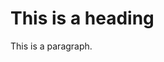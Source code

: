 <!DOCTYPE html>
<html lang="en">
<head>
<title>Title of the document</title>
</head>
<body>
<h1>This is a heading</h1>
<p>This is a paragraph.</p>
</body>
</html>


